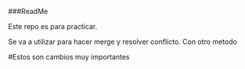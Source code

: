 ###ReadMe

Este repo es para practicar.

Se va a utilizar para hacer merge y resolver conflicto. Con otro metodo


#Estos son cambios muy importantes